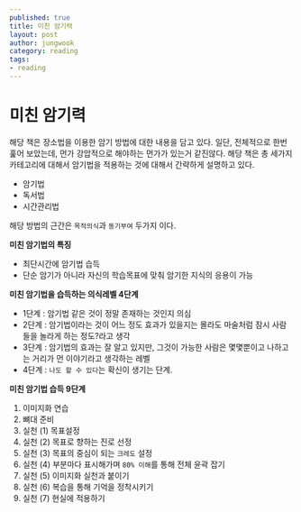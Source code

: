 ```yaml
---
published: true
title: 미친 암기력
layout: post
author: jungwook
category: reading
tags:
- reading
---
```


# 미친 암기력 

해당 책은 장소법을 이용한 암기 방법에 대한 내용을 담고 있다. 일단, 전체적으로 한번 훑어 보았는데, 먼가 강압적으로 해야하는 먼가가 있는거 같진않다. 해당 책은 총 세가지 카테고리에 대해서 암기법을 적용하는 것에 대해서 간략하게 설명하고 있다.

- 암기법
- 독서법
- 시간관리법

해당 방법의 근간은 `목적의식`과 `동기부여` 두가지 이다.


**미친 암기법의 특징**
- 최단시간에 암기법 습득
- 단순 암기가 아니라 자신의 학습목표에 맞춰 암기한 지식의 응용이 가능

**미친 암기법을 습득하는 의식레벨 4단계**
- 1단계 : 암기법 같은 것이 정말 존재하는 것인지 의심
- 2단계 : 암기법이라는 것이 어느 정도 효과가 있을지는 몰라도 마술처럼 잠시 사람들을 놀라게 하는 정도?라고 생각
- 3단계 : 암기법의 효과는 잘 알고 있지만, 그것이 가능한 사람은 몇몇뿐이고 나하고는 거리가 먼 이야기라고 생각하는 레벨
- 4단계 : `나도 할 수 있다`는 확신이 생기는 단계.

**미친 암기법 습득 9단계**<br>
1. 이미지화 연습<br>
2. 뼈대 준비<br>
3. 실천 (1) 목표설정<br>
4. 실천 (2) 목표로 향하는 진로 선정<br>
5. 실천 (3) 목표의 중심이 되는 `크레도` 설정<br>
6. 실천 (4) 부분마다 표시해가며 `80% 이해`를 통해 전체 윤곽 잡기<br>
7. 실천 (5) 이미지화 실천과 붙이기<br>
8. 실천 (6) 복습을 통해 기억을 정착시키기<br>
9. 실천 (7) 현실에 적용하기<br>
